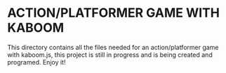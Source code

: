 # ACTION/PLATFORMER GAME WITH KABOOM

This directory contains all the files needed for an action/platformer game with kaboom.js, this project is still in progress and is being created and programed. Enjoy it!